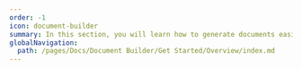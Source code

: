 ```yaml
---
order: -1
icon: document-builder
summary: In this section, you will learn how to generate documents easily without running a document editor and integrate Document builder into your DMS, CRM system, etc.
globalNavigation:
  path: /pages/Docs/Document Builder/Get Started/Overview/index.md
---
```

